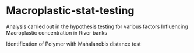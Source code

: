 # Macroplastic-stat-testing

Analysis carried out in the hypothesis testing for various factors Influencing Macroplastic concentration in River banks

Identification of Polymer with Mahalanobis distance test


